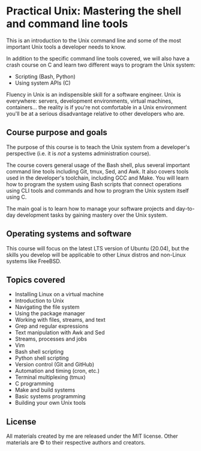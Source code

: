 # Practical Unix: Mastering the shell and command line tools

This is an introduction to the Unix command line and some of the most important Unix tools a developer needs to know.

In addition to the specific command line tools covered, we will also have a crash course on C and learn two different ways to program the Unix system:

- Scripting (Bash, Python)
- Using system APIs (C)

Fluency in Unix is an indispensible skill for a software engineer. Unix is everywhere: servers, development environments, virtual machines, containers... the reality is if you're not comfortable in a Unix environment you'll be at a serious disadvantage relative to other developers who are.

## Course purpose and goals

The purpose of this course is to teach the Unix system from a developer's perspective (i.e. it is *not* a systems administration course).

The course covers general usage of the Bash shell, plus several important command line tools including Git, tmux, Sed, and Awk. It also covers tools used in the developer's toolchain, including GCC and Make. You will learn how to program the system using Bash scripts that connect operations using CLI tools and commands and how to program the Unix system itself using C.

The main goal is to learn how to manage your software projects and day-to-day development tasks by gaining mastery over the Unix system.

## Operating systems and software

This course will focus on the latest LTS version of Ubuntu (20.04), but the skills you develop will be applicable to other Linux distros and non-Linux systems like FreeBSD.

## Topics covered

- Installing Linux on a virtual machine
- Introduction to Unix
- Navigating the file system
- Using the package manager
- Working with files, streams, and text
- Grep and regular expressions
- Text manipulation with Awk and Sed
- Streams, processes and jobs
- Vim
- Bash shell scripting
- Python shell scripting
- Version control (Git and GitHub)
- Automation and timing (cron, etc.)
- Terminal multiplexing (tmux)
- C programming
- Make and build systems
- Basic systems programming
- Building your own Unix tools

## License

All materials created by me are released under the MIT license. Other materials are &copy; to their respective authors and creators.
